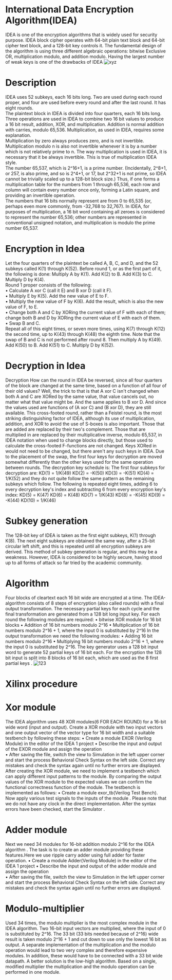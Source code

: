 # International Data Encryption Algorithm(IDEA)
IDEA is one of the encryption algorithms that is widely used for security purpose. IDEA block cipher operates with 64-bit plain text block and 64-bit cipher text block, and a 128-bit key controls it. The fundamental design of the algorithm is using three different algebraic operations: bitwise Exclusive OR, multiplication modulo, and addition modulo. Having the largest number of weak keys is one of the drawbacks of IDEA
![xyz](https://user-images.githubusercontent.com/63008519/78742344-5eff1300-7979-11ea-8838-223d326280e2.png)
# Description
IDEA uses 52 subkeys, each 16 bits long. Two are used during each round proper, and four are used before every round and after the last round. It has eight rounds.  
The plaintext block in IDEA is divided into four quarters, each 16 bits long. Three operations are used in IDEA to combine two 16 bit values to produce a 16 bit result, addition, XOR, and multiplication. Addition is normal addition with carries, modulo 65,536. Multiplication, as used in IDEA, requires some explanation.  
Multiplication by zero always produces zero, and is not invertible. Multiplication modulo n is also not invertible whenever it is by a number which is not relatively prime to n. The way multiplication is used in IDEA, it is necessary that it be always invertible. This is true of multiplication IDEA style.  
The number 65,537, which is 2^16+1, is a prime number. (Incidentally, 2^8+1, or 257, is also prime, and so is 2^4+1, or 17, but 2^32+1 is not prime, so IDEA cannot be trivially scaled up to a 128-bit block size.) Thus, if one forms a multiplication table for the numbers from 1 through 65,536, each row and column will contain every number once only, forming a Latin square, and providing an invertible operation.  
The numbers that 16 bits normally represent are from 0 to 65,535 (or, perhaps even more commonly, from -32,768 to 32,767). In IDEA, for purposes of multiplication, a 16 bit word containing all zeroes is considered to represent the number 65,536; other numbers are represented in conventional unsigned notation, and multiplication is modulo the prime number 65,537.
# Encryption in Idea
Let the four quarters of the plaintext be called A, B, C, and D, and the 52 subkeys called K(1) through K(52).
Before round 1, or as the first part of it, the following is done:
Multiply A by K(1). Add K(2) to B. Add K(3) to C. Multiply D by K(4).  
Round 1 proper consists of the following:  
• Calculate A xor C (call it E) and B xor D (call it F).  
• Multiply E by K(5). Add the new value of E to F.  
• Multiply the new value of F by K(6). Add the result, which is also the new value of F, to E.  
• Change both A and C by XORing the current value of F with each of them; change both B and D by XORing the current value of E with each of them.  
• Swap B and C.  
Repeat all of this eight times, or seven more times, using K(7) through K(12) the second time, up to K(43) through K(48) the eighth time. Note that the swap of B and C is not performed after round 8.
Then multiply A by K(49). Add K(50) to B. Add K(51) to C. Multiply D by K(52).
# Decryption in Idea
Decryption
How can the round in IDEA be reversed, since all four quarters of the block are changed at the same time, based on a function of all four of their old values? Well, the trick to that is that A xor C isn't changed when both A and C are XORed by the same value, that value cancels out, no matter what that value might be. And the same applies to B xor D. And since the values used are functions of (A xor C) and (B xor D), they are still available.
This cross-footed round, rather than a Feistel round, is the most striking distinguishing factor of IDEA, although its use of multiplication, addition, and XOR to avoid the use of S-boxes is also important.
Those that are added are replaced by their two's complement. Those that are multiplied in are replaced by their multiplicative inverse, modulo 65,537, in IDEA notation when used to change blocks directly, but those used to calculate the cross-footed F-functions are not changed. Keys XORed in would not need to be changed, but there aren't any such keys in IDEA. Due to the placement of the swap, the first four keys for decryption are moved somewhat differently than the other keys used for the same operation between rounds.
The decryption key schedule is:
The first four subkeys for decryption are:
KD(1) = 1/K(49)
KD(2) =  -K(50)
KD(3) =  -K(51)
KD(4) = 1/K(52)
and they do not quite follow the same pattern as the remaining subkeys which follow.
The following is repeated eight times, adding 6 to every decryption key's index and subtracting 6 from every encryption key's index:
KD(5)  =   K(47)
KD(6)  =   K(48)
KD(7)  = 1/K(43)
KD(8)  =  -K(45)
KD(9)  =  -K(44)
KD(10) = 1/K(46)
# Subkey generation
The 128-bit key of IDEA is taken as the first eight subkeys, K(1) through K(8). The next eight subkeys are obtained the same way, after a 25-bit circular left shift, and this is repeated until all encryption subkeys are derived.
This method of subkey generation is regular, and this may be a weakness. However, IDEA is considered to be highly secure, having stood up to all forms of attack so far tried by the academic community.
# Algorithm
Four blocks of cleartext each 16 bit wide are encrypted at a time. The IDEA-algorithm consists of 8 steps of encryption (also called rounds) with a final output transformation. The necessary partial keys for each cycle and the final transformation are generated from a 128 bit long input key. For each round  the following modules are required: 
• bitwise XOR module for 16 bit blocks 
• Addition of 16 bit numbers modulo 2^16
• Multiplication of 16 bit numbers modulo 2^16 + 1, where the input 0 is substituted by 2^16
In the output transformation  we need the following modules: 
• Adding 16 bit numbers modulo 2^16 
• Multiplying 16 bit numbers modulo 2^16 + 1, where the input 0 is substituted by 2^16.
 The key generator uses a 128 bit input word to generate 52 partial keys of 16 bit each. For the encryption the 128 bit input is split into 8 blocks of 16 bit each, which are used as the 8 first partial keys .
![123](https://user-images.githubusercontent.com/63008519/78744412-2104ed80-797f-11ea-8e03-46812670e3d5.png)
# Xilinx procedure
# Xor module
The IDEA algorithm uses 48 XOR modules(6 FOR EACH ROUND) for a 16-bit wide word (input and output). Create a XOR module with two input vectors and one output vector of the vector type for 16 bit width and a suitable testbench by following these steps:
• Create a module EXOR (Verilog Module) in the editor of the IDEA 1 project
 • Describe the input and output of the EXOR module and assign the operation  
• After saving the file, switch the view to Simulation in the left upper corner and start the process Behavioral Check Syntax on the left side. Correct any mistakes and check the syntax again until no further errors are displayed. After creating the XOR module, we need to implement a testbench which can apply different input patterns to the module. By comparing the output values of the XOR module to the expected values we can confirm the functional correctness function of the module.
The testbench is implemented as follows:
• Create a module exor_tb(Verilog Test Bench).  Now apply various test signals to the inputs of the module . Please note that we do not have any clock in the direct implementation. After the syntax errors have been checked, start the  Simulator . 
# Adder module
Next we need 34 modules for 16-bit addition modulo 2^16 for the IDEA algorithm . The task is to create an adder module providing these features.Here we use ripple carry adder using full adder for faster operation.
• Create a module  Adder(Verilog Module) in the editor of the IDEA 1 project
• Describe the input and output of the adder module and assign the operation  
• After saving the file, switch the view to Simulation in the left upper corner and start the process Behavioral Check Syntax on the left side. Correct any mistakes and check the syntax again until no further errors are displayed.
# Modulo-multiplier
Used 34 times, the modulo multiplier is the most complex module in the IDEA algorithm. Two 16-bit input vectors are multiplied, where the input of 0 is substituted by 2^16. The 33 bit (33 bits needed because of 2^16) wide result is taken modulo 2^16 + 1 and cut down to use only the lowest 16 bit as output.
A separate implementation of the multiplication and the modulo operation would lead to two very complex and therefore expensive modules. In addition, these would have to be connected with a 33 bit wide datapath. A better solution is the low-high algorithm. Based on a single, modified multiplier the multiplication and the modulo operation can be performed in one module.
